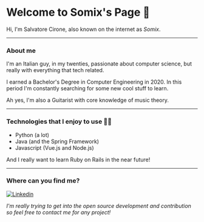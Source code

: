 Welcome to Somix's Page 🐳
======
Hi, I'm Salvatore Cirone, also known on the internet as *Somix*. 

---
### About me 
I'm an Italian guy, in my twenties, passionate about computer science, but really with everything that tech related.

I earned a Bachelor's Degree in Computer Engineering in 2020. In this period I'm constantly searching for some new cool stuff to learn.

Ah yes, I'm also a Guitarist with core knowledge of music theory.

---
### Technologies that I enjoy to use 👨‍💻
- Python (a lot)
- Java (and the Spring Framework)
- Javascript (Vue.js and Node.js)

And I really want to learn Ruby on Rails in the near future!

---
### Where can you find me?

[![Linkedin](https://i.imgur.com/OQUXwNp.jpeg)](https://www.linkedin.com/in/salvatore-cirone-it/)


*I'm really trying to get into the open source development and contribution so feel free to contact me for any project!*
